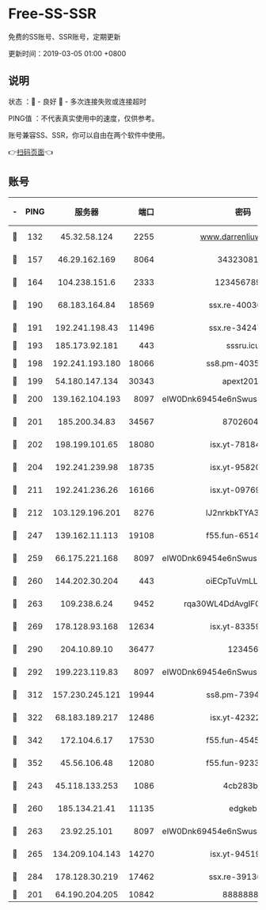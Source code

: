 # Free-SS-SSR

免费的SS账号、SSR账号，定期更新

更新时间：2019-03-05 01:00 +0800

## 说明

状态     ：🙂 - 良好 🙁 - 多次连接失败或连接超时

PING值   ：不代表真实使用中的速度，仅供参考。

账号兼容SS、SSR，你可以自由在两个软件中使用。

👉[扫码页面](https://liesauer.github.io/free-ss-ssr.github.io/)👈

## 账号

|-|PING|服务器|端口|密码|加密方式|区域|
|:----:|:----:|:-----:|-----:|:----:|:----:|:----:|
|🙂|132|45.32.58.124|2255|www.darrenliuwei.com|aes-256-cfb|JP|
|🙂|157|46.29.162.169|8064|3432308177|aes-256-cfb|RU|
|🙂|164|104.238.151.6|2333|12345678900|aes-256-cfb|JP|
|🙂|190|68.183.164.84|18569|ssx.re-40036320|aes-256-cfb|US|
|🙂|191|192.241.198.43|11496|ssx.re-34247087|aes-256-cfb|US|
|🙂|193|185.173.92.181|443|sssru.icu|rc4-md5|RU|
|🙂|198|192.241.193.180|18066|ss8.pm-40352381|aes-256-cfb|US|
|🙂|199|54.180.147.134|30343|apext2019|chacha20|KR|
|🙂|200|139.162.104.193|8097|eIW0Dnk69454e6nSwuspv9DmS201tQ0D|aes-256-cfb|JP|
|🙂|201|185.200.34.83|34567|87026045|aes-256-cfb|US|
|🙂|202|198.199.101.65|18080|isx.yt-78184489|aes-256-cfb|US|
|🙂|204|192.241.239.98|18735|isx.yt-95820139|aes-256-cfb|US|
|🙂|211|192.241.236.26|16166|isx.yt-09769627|aes-256-cfb|US|
|🙂|212|103.129.196.201|8276|lJ2nrkbkTYA30wv0|aes-256-cfb|US|
|🙂|247|139.162.11.113|19108|f55.fun-65147791|aes-256-cfb|SG|
|🙂|259|66.175.221.168|8097|eIW0Dnk69454e6nSwuspv9DmS201tQ0D|aes-256-cfb|US|
|🙂|260|144.202.30.204|443|oiECpTuVmLLxk4Ts|aes-256-cfb|US|
|🙂|263|109.238.6.24|9452|rqa30WL4DdAvgIFG6Fs3znzTa|aes-256-cfb|FR|
|🙂|269|178.128.93.168|12634|isx.yt-83359917|aes-256-cfb|SG|
|🙂|290|204.10.89.10|36477|123456|aes-256-cfb|US|
|🙂|292|199.223.119.83|8097|eIW0Dnk69454e6nSwuspv9DmS201tQ0D|aes-256-cfb|US|
|🙂|312|157.230.245.121|19944|ss8.pm-73943906|aes-256-cfb|SG|
|🙂|322|68.183.189.217|12486|isx.yt-42322942|aes-256-cfb|SG|
|🙂|342|172.104.6.17|17530|f55.fun-45452436|aes-256-cfb|US|
|🙂|352|45.56.106.48|12080|f55.fun-92337003|aes-256-cfb|US|
|🙂|243|45.118.133.253|1086|4cb283b8|aes-256-cfb|SG|
|🙂|260|185.134.21.41|11135|edgkeb|aes-256-cfb|GB|
|🙂|263|23.92.25.101|8097|eIW0Dnk69454e6nSwuspv9DmS201tQ0D|aes-256-cfb|US|
|🙂|265|134.209.104.143|14270|isx.yt-94519084|aes-256-cfb|SG|
|🙂|284|178.128.30.219|17462|ssx.re-39136705|aes-256-cfb|SG|
|🙁|201|64.190.204.205|10842|88888888|rc4-md5|US|
